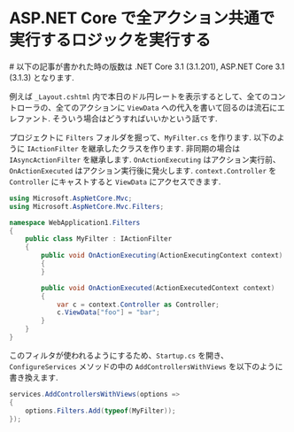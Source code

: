 # ASP.NET Core で全アクション共通で実行するロジックを実行する

\# 以下の記事が書かれた時の版数は .NET Core 3.1 (3.1.201), ASP.NET Core 3.1 (3.1.3) となります.

例えば `_Layout.cshtml` 内で本日のドル円レートを表示するとして、全てのコントローラの、全てのアクションに `ViewData` への代入を書いて回るのは流石にエレファント. そういう場合はどうすればいいかという話です.

プロジェクトに `Filters` フォルダを掘って、`MyFilter.cs` を作ります. 以下のように `IActionFilter` を継承したクラスを作ります. 非同期の場合は `IAsyncActionFilter` を継承します. `OnActionExecuting` はアクション実行前、`OnActionExecuted` はアクション実行後に発火します. `context.Controller` を `Controller` にキャストすると `ViewData` にアクセスできます.

```csharp
using Microsoft.AspNetCore.Mvc;
using Microsoft.AspNetCore.Mvc.Filters;

namespace WebApplication1.Filters
{
    public class MyFilter : IActionFilter
    {
        public void OnActionExecuting(ActionExecutingContext context)
        {
        }

        public void OnActionExecuted(ActionExecutedContext context)
        {
            var c = context.Controller as Controller;
            c.ViewData["foo"] = "bar";
        }
    }
}
```

このフィルタが使われるようにするため、`Startup.cs` を開き、`ConfigureServices` メソッドの中の `AddControllersWithViews` を以下のように書き換えます.

```csharp
services.AddControllersWithViews(options =>
{
    options.Filters.Add(typeof(MyFilter));
});
```
